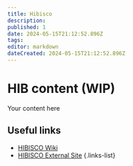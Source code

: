 ```yaml
---
title: Hibisco
description: 
published: 1
date: 2024-05-15T21:12:52.896Z
tags: 
editor: markdown
dateCreated: 2024-05-15T21:12:52.896Z
---
```


# HIB content (WIP)
Your content here

## Useful links

- [HIBISCO Wiki](/Beamlines/Hibisco/hib_intro)
- [HIBISCO External Site]()
{.links-list}